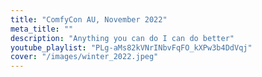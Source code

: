 ```yaml
---
title: "ComfyCon AU, November 2022"
meta_title: ""
description: "Anything you can do I can do better"
youtube_playlist: "PLg-aMs82kVNrINbvFqFO_kXPw3b4DdVqj"
cover: "/images/winter_2022.jpeg"
---
```

